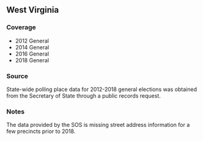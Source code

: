 ## West Virginia

### Coverage

- 2012 General
- 2014 General
- 2016 General
- 2018 General

### Source

State-wide polling place data for 2012-2018 general elections was obtained from the Secretary of State through a public records request.

### Notes

The data provided by the SOS is missing street address information for a few precincts prior to 2018.